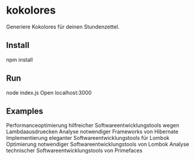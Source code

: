 # kokolores

Generiere Kokolores für deinen Stundenzettel.

## Install
npm install

## Run
node index.js
Open localhost:3000

## Examples
Performanceoptimierung hilfreicher Softwareentwicklungstools wegen Lambdaausdruecken
Analyse notwendiger Frameworks von Hibernate
Implementierung eleganter Softwareentwicklungstools für Lombok
Optimierung notwendiger Softwareentwicklungstools von Lombok
Analyse technischer Softwareentwicklungstools von Primefaces
